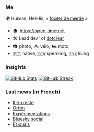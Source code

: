 ### Me

🌍 Human, He/His, « [footer de merde](https://open-time.net/post/2013/07/17/La-veritable-histoire-du-Footer-de-merde-) » 
* 🏠 https://open-time.net 
* 🛠️ Lead dev' of [dotclear](https://git.dotclear.org/dev/dotclear)
* 📷 photo, 🚲 vélo, 🏍️ moto 
* 🇫🇷 native, 🇬🇧 speaking, 🇪🇺 living

### Insights

[![GitHub Stats](https://github-readme-stats-sigma-five.vercel.app/api?username=franck-paul)](https://github.com/franck-paul)
[![GitHub Streak](https://github-readme-streak-stats.herokuapp.com?user=franck-paul)](https://git.io/streak-stats)

### Last news (in French)

<!-- BLOG-POST-LIST:START -->
- [Il en reste](https://open-time.net/post/2024/01/05/Il-en-reste)
- [Orion](https://open-time.net/post/2024/01/04/Orion)
- [Expérimentations](https://open-time.net/post/2024/01/03/Experimentations)
- [Bluesky social](https://open-time.net/post/2024/01/02/Bluesky-social)
- [Et ouais](https://open-time.net/post/2024/01/01/Et-ouais)
<!-- BLOG-POST-LIST:END -->
